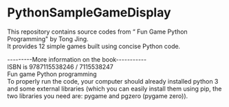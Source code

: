 # PythonSampleGameDisplay
  This repository contains source codes from “ Fun Game Python Programming" by Tong Jing.\
  It provides 12 simple games built using concise Python code.
  
---------More information on the book-----------\
ISBN is 9787115538246 / 7115538247\
Fun game Python programming\
To properly run the code, your computer should already installed python 3 and some external libraries (which you can easily install them using pip, the two libraries you need are: pygame and pgzero (pygame zero)).
